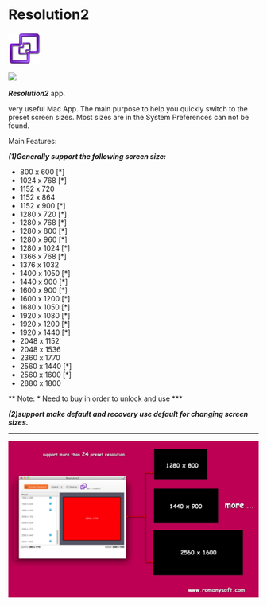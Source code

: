 Resolution2
===========



![](https://github.com/Romanysoft/Resolution2/blob/master/Images/logo_64.png)

[![](http://res.cloudinary.com/dfzokzfi5/image/upload/c_scale,w_124/v1411092419/app-store-button_pw05je.png)](https://itunes.apple.com/us/app/resolution2/id918100130?l=zh&ls=1&mt=12)



***Resolution2*** app. 

very useful Mac App. The main purpose to help you quickly switch to the preset screen sizes. Most sizes are in the System Preferences can not be found.

Main Features:

***(1)Generally support the following screen size:***

* 800 x 600  [*]
* 1024 x 768 [*]
* 1152 x 720
* 1152 x 864
* 1152 x 900 [*]
* 1280 x 720 [*]
* 1280 x 768 [*]
* 1280 x 800 [*]
* 1280 x 960 [*]
* 1280 x 1024 [*]
* 1366 x 768 [*]
* 1376 x 1032
* 1400 x 1050 [*]
* 1440 x 900 [*]
* 1600 x 900 [*]
* 1600 x 1200 [*]
* 1680 x 1050 [*]
* 1920 x 1080 [*]
* 1920 x 1200 [*]
* 1920 x 1440 [*]
* 2048 x 1152
* 2048 x 1536
* 2360 x 1770
* 2560 x 1440 [*]
* 2560 x 1600 [*]
* 2880 x 1800

** Note: * Need to buy in order to unlock and use ***

***(2)support make default and recovery use default for changing screen sizes.***

***


![](https://github.com/Romanysoft/Resolution2/blob/master/Images/2014-09-01_224038.jpg)

